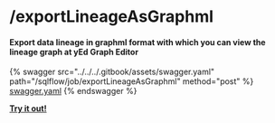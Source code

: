 # /exportLineageAsGraphml

#### Export data lineage in graphml format with which you can view the lineage graph at yEd Graph Editor

{% swagger src="../../../.gitbook/assets/swagger.yaml" path="/sqlflow/job/exportLineageAsGraphml" method="post" %}
[swagger.yaml](../../../.gitbook/assets/swagger.yaml)
{% endswagger %}

[**Try it out!**](../../swagger-ui.md)
